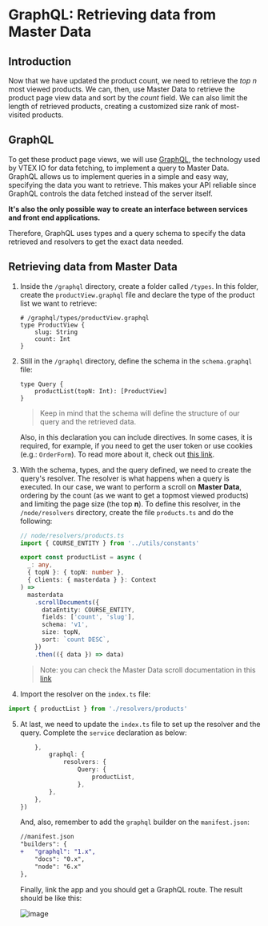 # GraphQL: Retrieving data from Master Data

## Introduction

Now that we have updated the product count, we need to retrieve the _top n_ most viewed products. We can, then, use Master Data to retrieve the product page view data and sort by the _count_ field. We can also limit the length of retrieved products, creating a customized size rank of most-visited products.

## GraphQL

To get these product page views, we will use [GraphQL](https://graphql.org/), the technology used by VTEX IO for data fetching, to implement a query to Master Data. GraphQL allows us to implement queries in a simple and easy way, specifying the data you want to retrieve. This makes your API reliable since GraphQL controls the data fetched instead of the server itself.

**It's also the only possible way to create an interface between services and front end applications.**

Therefore, GraphQL uses types and a query schema to specify the data retrieved and resolvers to get the exact data needed.

## Retrieving data from Master Data

1. Inside the `/graphql` directory, create a folder called `/types`. In this folder, create the `productView.graphql` file and declare the type of the product list we want to retrieve:

   ```
   # /graphql/types/productView.graphql
   type ProductView {
       slug: String
       count: Int
   }
   ```

2. Still in the `/graphql` directory, define the schema in the `schema.graphql` file:

   ```
   type Query {
       productList(topN: Int): [ProductView]
   }
   ```

   > Keep in mind that the schema will define the structure of our query and the retrieved data.

   Also, in this declaration you can include directives. In some cases, it is required, for example, if you need to get the user token or use cookies (e.g.: `OrderForm`). To read more about it, check out [this link](https://github.com/vtex-apps/graphql-example).

3. With the schema, types, and the query defined, we need to create the query's resolver. The resolver is what happens when a query is executed. In our case, we want to perform a scroll on **Master Data**, ordering by the count (as we want to get a topmost viewed products) and limiting the page size (the top **n**). To define this resolver, in the `/node/resolvers` directory, create the file `products.ts` and do the following:

   ```ts
   // node/resolvers/products.ts
   import { COURSE_ENTITY } from '../utils/constants'

   export const productList = async (
     _: any,
     { topN }: { topN: number },
     { clients: { masterdata } }: Context
   ) =>
     masterdata
       .scrollDocuments({
         dataEntity: COURSE_ENTITY,
         fields: ['count', 'slug'],
         schema: 'v1',
         size: topN,
         sort: `count DESC`,
       })
       .then(({ data }) => data)
   ```

   > Note: you can check the Master Data scroll documentation in this [link](https://help.vtex.com/tutorial/querying-the-master-data-via-scroll-path--tutorials_4631)

4. Import the resolver on the `index.ts` file:

```ts
import { productList } from './resolvers/products'
```

5. At last, we need to update the `index.ts` file to set up the resolver and the query. Complete the `service` declaration as below:

   ```ts
       },
           graphql: {
               resolvers: {
                   Query: {
                       productList,
                   },
           },
       },
   })
   ```

   And, also, remember to add the `graphql` builder on the `manifest.json`:

   ```diff
   //manifest.json
   "builders": {
   +   "graphql": "1.x",
       "docs": "0.x",
       "node": "6.x"
   },
   ```

   Finally, link the app and you should get a GraphQL route. The result should be like this:

   ![image](https://user-images.githubusercontent.com/43679629/82947940-3c4faa80-9f77-11ea-8bfa-138d11cdec1f.png)
